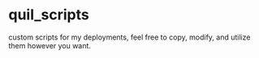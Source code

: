 # quil_scripts
custom scripts for my deployments, feel free to copy, modify, and utilize them however you want.
